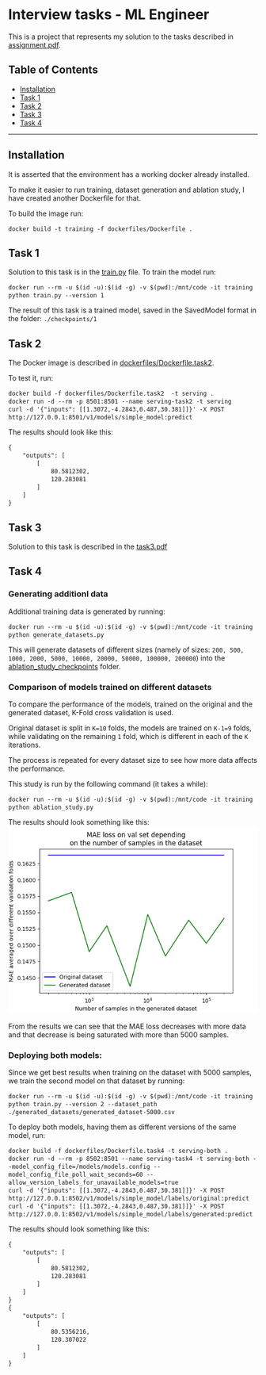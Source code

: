 # Interview tasks - ML Engineer

This is a project that represents my solution 
to the tasks described in [assignment.pdf](assignment.pdf).
## Table of Contents

- [Installation](#installation)
- [Task 1](#task-1)
- [Task 2](#task-2)
- [Task 3](#task-3)
- [Task 4](#task-4)

---
## Installation

It is asserted that the environment has a working docker 
already installed.

To make it easier to run training, dataset generation and 
ablation study, I have created another Dockerfile 
for that.

To build the image run:
```
docker build -t training -f dockerfiles/Dockerfile .
```

## Task 1
Solution to this task is in the [train.py](train.py) file. 
To train the model run:
```
docker run --rm -u $(id -u):$(id -g) -v $(pwd):/mnt/code -it training python train.py --version 1
```
The result of this task is a trained model, saved in the 
SavedModel format in the folder: `./checkpoints/1`

## Task 2
The Docker image is described in 
[dockerfiles/Dockerfile.task2](dockerfiles/Dockerfile.task2). 

To test it, run:
```
docker build -f dockerfiles/Dockerfile.task2  -t serving .
docker run -d --rm -p 8501:8501 --name serving-task2 -t serving
curl -d '{"inputs": [[1.3072,-4.2843,0.487,30.381]]}' -X POST http://127.0.0.1:8501/v1/models/simple_model:predict
```
The results should look like this:
```
{
    "outputs": [
        [
            80.5812302,
            120.283081
        ]
    ]
}     
```
## Task 3
Solution to this task is described in the [task3.pdf](task3.pdf)

## Task 4

### Generating additionl data
Additional training data is generated by running:
```
docker run --rm -u $(id -u):$(id -g) -v $(pwd):/mnt/code -it training python generate_datasets.py
```
This will generate datasets of different sizes (namely of sizes: 
`200, 500, 1000, 2000, 5000, 10000, 20000, 50000, 100000, 200000`)
into the [ablation_study_checkpoints](ablation_study_checkpoints) folder.

### Comparison of models trained on different datasets

To compare the performance of the models, trained on the original and the 
generated dataset, K-Fold cross validation is used. 

Original dataset is 
split in `K=10` folds, the models are trained on `K-1=9` folds, while validating on 
the remaining `1` fold, which is different in each of the `K` iterations.

The process is repeated for every dataset size to see how more data affects 
the performance.

This study is run by the following command (it takes a while):
```
docker run --rm -u $(id -u):$(id -g) -v $(pwd):/mnt/code -it training python ablation_study.py
```

The results should look something like this:
![Results](results.png)

From the results we can see that the MAE loss decreases with more 
data and that decrease is being saturated with more than 5000 
samples.

### Deploying both models:

Since we get best results when training on the dataset with 5000 samples, we train
the second model on that dataset by running:
```
docker run --rm -u $(id -u):$(id -g) -v $(pwd):/mnt/code -it training python train.py --version 2 --dataset_path ./generated_datasets/generated_dataset-5000.csv
```

To deploy both models, having them as different versions of the same model, run:
```
docker build -f dockerfiles/Dockerfile.task4 -t serving-both .
docker run -d --rm -p 8502:8501 --name serving-task4 -t serving-both --model_config_file=/models/models.config --model_config_file_poll_wait_seconds=60 --allow_version_labels_for_unavailable_models=true
curl -d '{"inputs": [[1.3072,-4.2843,0.487,30.381]]}' -X POST http://127.0.0.1:8502/v1/models/simple_model/labels/original:predict
curl -d '{"inputs": [[1.3072,-4.2843,0.487,30.381]]}' -X POST http://127.0.0.1:8502/v1/models/simple_model/labels/generated:predict
``` 

The results should look something like this:
```
{
    "outputs": [
        [
            80.5812302,
            120.283081
        ]
    ]
}
{
    "outputs": [
        [
            80.5356216,
            120.307022
        ]
    ]
}
```
